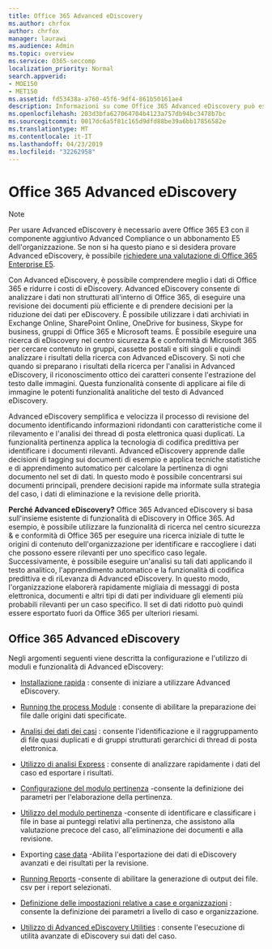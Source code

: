```yaml
---
title: Office 365 Advanced eDiscovery
ms.author: chrfox
author: chrfox
manager: laurawi
ms.audience: Admin
ms.topic: overview
ms.service: O365-seccomp
localization_priority: Normal
search.appverid:
- MOE150
- MET150
ms.assetid: fd53438a-a760-45f6-9df4-861b50161ae4
description: Informazioni su come Office 365 Advanced eDiscovery può essere utile per analizzare i dati di Office 365, semplificare le revisioni dei documenti e prendere decisioni per eDiscovery efficienti.
ms.openlocfilehash: 203d3bfa627064704b4123a757db94bc3478b7bc
ms.sourcegitcommit: 0017dc6a5f81c165d9dfd88be39a6bb17856582e
ms.translationtype: MT
ms.contentlocale: it-IT
ms.lasthandoff: 04/23/2019
ms.locfileid: "32262958"
---
```

# <a name="office-365-advanced-ediscovery"></a>Office 365 Advanced eDiscovery

> [!NOTE]
> Per usare Advanced eDiscovery è necessario avere Office 365 E3 con il componente aggiuntivo Advanced Compliance o un abbonamento E5 dell'organizzazione. Se non si ha questo piano e si desidera provare Advanced eDiscovery, è possibile [richiedere una valutazione di Office 365 Enterprise E5](https://go.microsoft.com/fwlink/p/?LinkID=698279). 
  
Con Advanced eDiscovery, è possibile comprendere meglio i dati di Office 365 e ridurre i costi di eDiscovery. Advanced eDiscovery consente di analizzare i dati non strutturati all'interno di Office 365, di eseguire una revisione dei documenti più efficiente e di prendere decisioni per la riduzione dei dati per eDiscovery. È possibile utilizzare i dati archiviati in Exchange Online, SharePoint Online, OneDrive for business, Skype for business, gruppi di Office 365 e Microsoft teams. È possibile eseguire una ricerca di eDiscovery nel centro sicurezza &amp; e conformità di Microsoft 365 per cercare contenuto in gruppi, cassette postali e siti singoli e quindi analizzare i risultati della ricerca con Advanced eDiscovery. Si noti che quando si preparano i risultati della ricerca per l'analisi in Advanced eDiscovery, il riconoscimento ottico dei caratteri consente l'estrazione del testo dalle immagini. Questa funzionalità consente di applicare ai file di immagine le potenti funzionalità analitiche del testo di Advanced eDiscovery.
  
Advanced eDiscovery semplifica e velocizza il processo di revisione del documento identificando informazioni ridondanti con caratteristiche come il rilevamento e l'analisi dei thread di posta elettronica quasi duplicati. La funzionalità pertinenza applica la tecnologia di codifica predittiva per identificare i documenti rilevanti. Advanced eDiscovery apprende dalle decisioni di tagging sui documenti di esempio e applica tecniche statistiche e di apprendimento automatico per calcolare la pertinenza di ogni documento nel set di dati. In questo modo è possibile concentrarsi sui documenti principali, prendere decisioni rapide ma informate sulla strategia del caso, i dati di eliminazione e la revisione delle priorità.
  
 **Perché Advanced eDiscovery?** Office 365 Advanced eDiscovery si basa sull'insieme esistente di funzionalità di eDiscovery in Office 365. Ad esempio, è possibile utilizzare la funzionalità di ricerca nel centro sicurezza &amp; e conformità di Office 365 per eseguire una ricerca iniziale di tutte le origini di contenuto dell'organizzazione per identificare e raccogliere i dati che possono essere rilevanti per uno specifico caso legale. Successivamente, è possibile eseguire un'analisi su tali dati applicando il testo analitico, l'apprendimento automatico e la funzionalità di codifica predittiva e di riLevanza di Advanced eDiscovery. In questo modo, l'organizzazione elaborerà rapidamente migliaia di messaggi di posta elettronica, documenti e altri tipi di dati per individuare gli elementi più probabili rilevanti per un caso specifico. Il set di dati ridotto può quindi essere esportato fuori da Office 365 per ulteriori riesami. 
  
## <a name="office-365-advanced-ediscovery"></a>Office 365 Advanced eDiscovery

Negli argomenti seguenti viene descritta la configurazione e l'utilizzo di moduli e funzionalità di Advanced eDiscovery:
  
- [Installazione rapida](quick-setup-for-advanced-ediscovery.md) : consente di iniziare a utilizzare Advanced eDiscovery. 
    
- [Running the process Module](run-the-process-module-in-advanced-ediscovery.md) : consente di abilitare la preparazione dei file dalle origini dati specificate. 
    
- [Analisi dei dati dei casi](analyze-case-data-with-advanced-ediscovery.md) : consente l'identificazione e il raggruppamento di file quasi duplicati e di gruppi strutturati gerarchici di thread di posta elettronica. 

- [Utilizzo di analisi Express](use-express-analysis-in-advanced-ediscovery.md) : consente di analizzare rapidamente i dati del caso ed esportare i risultati. 
    
- [Configurazione del modulo pertinenza](manage-relevance-setup-in-advanced-ediscovery.md) -consente la definizione dei parametri per l'elaborazione della pertinenza. 
    
- [Utilizzo del modulo pertinenza](use-relevance-in-advanced-ediscovery.md) -consente di identificare e classificare i file in base ai punteggi relativi alla pertinenza, che assistono alla valutazione precoce del caso, all'eliminazione dei documenti e alla revisione. 
    
- Exporting [case data](export-case-data-in-advanced-ediscovery.md) -Abilita l'esportazione dei dati di eDiscovery avanzati e dei risultati per la revisione. 
    
- [Running Reports](run-reports-in-advanced-ediscovery.md) -consente di abilitare la generazione di output dei file. csv per i report selezionati. 
    
- [Definizione delle impostazioni relative a case e organizzazioni](define-case-and-tenant-settings-in-advanced-ediscovery.md) : consente la definizione dei parametri a livello di caso e organizzazione. 
    
- [Utilizzo di Advanced eDiscovery Utilities](use-advanced-ediscovery-utilities.md) : consente l'esecuzione di utilità avanzate di eDiscovery sui dati del caso. 
